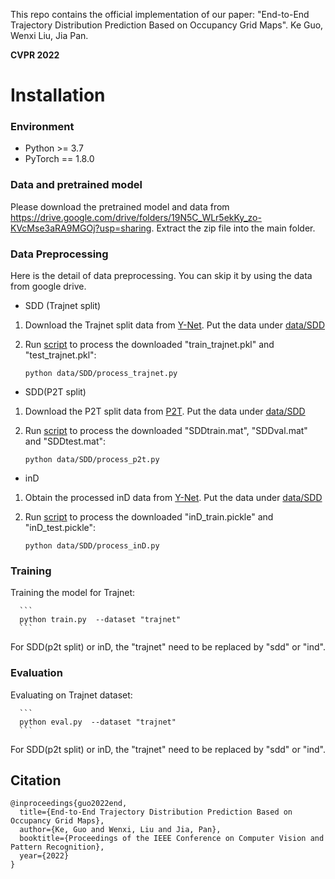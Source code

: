 This repo contains the official implementation of our paper: "End-to-End Trajectory Distribution Prediction Based on Occupancy Grid Maps". 
  Ke Guo, Wenxi Liu, Jia Pan.
  
**CVPR 2022**  


# Installation 

### Environment
* Python >= 3.7
* PyTorch == 1.8.0


### Data and pretrained model
Please download the pretrained model and data from https://drive.google.com/drive/folders/19N5C_WLr5ekKy_zo-KVcMse3aRA9MGOj?usp=sharing. Extract the zip file into the main folder.

### Data Preprocessing

Here is the detail of data preprocessing. You can skip it by using the data from google drive. 

* SDD (Trajnet split)

1. Download the Trajnet split data from [Y-Net](https://github.com/HarshayuGirase/Human-Path-Prediction/tree/master/ynet). Put the data under [data/SDD](data/SDD)

2. Run [script](process_trajnet.py) to process the downloaded "train_trajnet.pkl" and "test_trajnet.pkl":
      ```
      python data/SDD/process_trajnet.py
      ``` 


* SDD(P2T split)
1. Download the P2T split data from [P2T](https://github.com/nachiket92/P2T/tree/main/data/sdd). Put the data under [data/SDD](data/SDD)

2. Run [script](process_p2t.py) to process the downloaded "SDDtrain.mat", "SDDval.mat" and "SDDtest.mat":
      ```
      python data/SDD/process_p2t.py
      ``` 
   

* inD 

1. Obtain the processed inD data from [Y-Net](https://github.com/HarshayuGirase/Human-Path-Prediction/tree/master/ynet). Put the data under [data/SDD](data/IND)

2. Run [script](process_trajnet.py) to process the downloaded "inD_train.pickle" and "inD_test.pickle":
      ```
      python data/SDD/process_inD.py
      ``` 
      
### Training 


Training the model for Trajnet:

      ```
      python train.py  --dataset "trajnet"
      ``` 
For SDD(p2t split) or inD, the "trajnet" need to be replaced by "sdd" or "ind".   

### Evaluation   

Evaluating on Trajnet dataset:

      ```
      python eval.py  --dataset "trajnet"
      ``` 
For SDD(p2t split) or inD, the "trajnet" need to be replaced by "sdd" or "ind".   

## Citation

```
@inproceedings{guo2022end,
  title={End-to-End Trajectory Distribution Prediction Based on Occupancy Grid Maps},
  author={Ke, Guo and Wenxi, Liu and Jia, Pan},
  booktitle={Proceedings of the IEEE Conference on Computer Vision and Pattern Recognition},
  year={2022}
}
```


